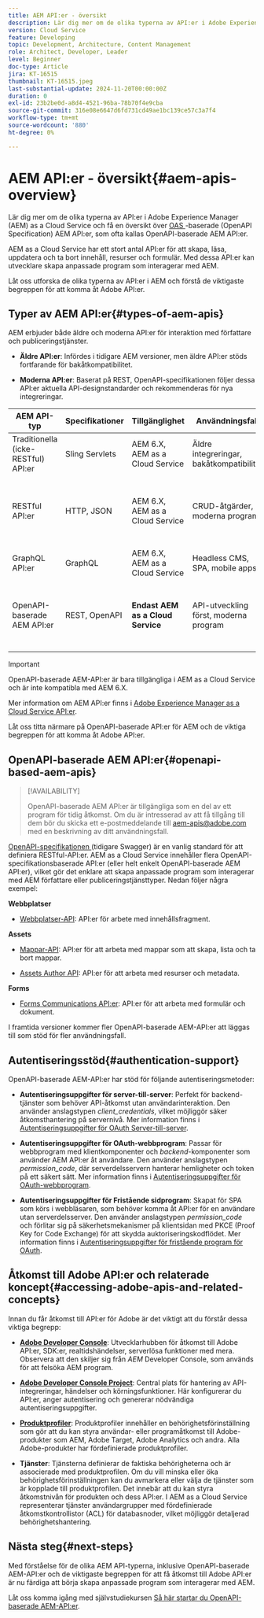 ```yaml
---
title: AEM API:er - översikt
description: Lär dig mer om de olika typerna av API:er i Adobe Experience Manager (AEM) och få en översikt över OpenAPI-specifikationsbaserade API:er, som ofta kallas OpenAPI-baserade AEM API:er.
version: Cloud Service
feature: Developing
topic: Development, Architecture, Content Management
role: Architect, Developer, Leader
level: Beginner
doc-type: Article
jira: KT-16515
thumbnail: KT-16515.jpeg
last-substantial-update: 2024-11-20T00:00:00Z
duration: 0
exl-id: 23b2be0d-a8d4-4521-96ba-78b70f4e9cba
source-git-commit: 316e08e6647d6fd731cd49ae1bc139ce57c3a7f4
workflow-type: tm+mt
source-wordcount: '880'
ht-degree: 0%

---
```


# AEM API:er - översikt{#aem-apis-overview}

Lär dig mer om de olika typerna av API:er i Adobe Experience Manager (AEM) as a Cloud Service och få en översikt över [OAS ](https://swagger.io/specification/)-baserade (OpenAPI Specification) AEM API:er, som ofta kallas OpenAPI-baserade AEM API:er.

AEM as a Cloud Service har ett stort antal API:er för att skapa, läsa, uppdatera och ta bort innehåll, resurser och formulär. Med dessa API:er kan utvecklare skapa anpassade program som interagerar med AEM.

Låt oss utforska de olika typerna av API:er i AEM och förstå de viktigaste begreppen för att komma åt Adobe API:er.

## Typer av AEM API:er{#types-of-aem-apis}

AEM erbjuder både äldre och moderna API:er för interaktion med författare och publiceringstjänster.

- **Äldre API:er**: Infördes i tidigare AEM versioner, men äldre API:er stöds fortfarande för bakåtkompatibilitet.

- **Moderna API:er**: Baserat på REST, OpenAPI-specifikationen följer dessa API:er aktuella API-designstandarder och rekommenderas för nya integreringar.


| AEM API-typ | Specifikationer | Tillgänglighet | Användningsfall | Exempel |
| --- | --- | --- | --- | --- |
| Traditionella (icke-RESTful) API:er | Sling Servlets | AEM 6.X, AEM as a Cloud Service | Äldre integreringar, bakåtkompatibilitet | [API:t för frågebyggaren](https://experienceleague.adobe.com/en/docs/experience-manager-cloud-service/content/implementing/developing/full-stack/search/query-builder-api) med flera |
| RESTful API:er | HTTP, JSON | AEM 6.X, AEM as a Cloud Service | CRUD-åtgärder, moderna program | [Assets HTTP API](https://experienceleague.adobe.com/en/docs/experience-manager-cloud-service/content/assets/admin/mac-api-assets), [REST API för arbetsflöde](https://experienceleague.adobe.com/en/docs/experience-manager-65/content/implementing/developing/extending-aem/extending-workflows/workflows-program-interaction#using-the-workflow-rest-api), [JSON Exporter för innehållstjänster](https://experienceleague.adobe.com/en/docs/experience-manager-cloud-service/content/implementing/developing/full-stack/components-templates/json-exporter) med flera |
| GraphQL API:er | GraphQL | AEM 6.X, AEM as a Cloud Service | Headless CMS, SPA, mobile apps | [GraphQL API](https://experienceleague.adobe.com/en/docs/experience-manager-cloud-service/content/headless/graphql-api/content-fragments) |
| OpenAPI-baserade AEM API:er | REST, OpenAPI | **Endast AEM as a Cloud Service** | API-utveckling först, moderna program | [Assets Author API](https://developer.adobe.com/experience-cloud/experience-manager-apis/api/experimental/assets/author/), [Mappar API](https://developer.adobe.com/experience-cloud/experience-manager-apis/api/experimental/folders/), [AEM Sites API](https://developer.adobe.com/experience-cloud/experience-manager-apis/api/experimental/sites/delivery/), [Forms Acrobat Services](https://developer.adobe.com/experience-cloud/experience-manager-apis/api/experimental/document/) med flera |

>[!IMPORTANT]
>
>OpenAPI-baserade AEM-API:er är bara tillgängliga i AEM as a Cloud Service och är inte kompatibla med AEM 6.X.

Mer information om AEM API:er finns i [Adobe Experience Manager as a Cloud Service API:er](https://developer.adobe.com/experience-cloud/experience-manager-apis/).

Låt oss titta närmare på OpenAPI-baserade API:er för AEM och de viktiga begreppen för att komma åt Adobe API:er.

## OpenAPI-baserade AEM API:er{#openapi-based-aem-apis}

>[!AVAILABILITY]
>
>OpenAPI-baserade AEM API:er är tillgängliga som en del av ett program för tidig åtkomst. Om du är intresserad av att få tillgång till dem bör du skicka ett e-postmeddelande till [aem-apis@adobe.com](mailto:aem-apis@adobe.com) med en beskrivning av ditt användningsfall.

[OpenAPI-specifikationen ](https://swagger.io/specification/) (tidigare Swagger) är en vanlig standard för att definiera RESTful-API:er. AEM as a Cloud Service innehåller flera OpenAPI-specifikationsbaserade API:er (eller helt enkelt OpenAPI-baserade AEM API:er), vilket gör det enklare att skapa anpassade program som interagerar med AEM författare eller publiceringstjänsttyper. Nedan följer några exempel:

**Webbplatser**

- [Webbplatser-API](https://developer.adobe.com/experience-cloud/experience-manager-apis/api/experimental/sites/delivery/): API:er för arbete med innehållsfragment.

**Assets**

- [Mappar-API](https://developer.adobe.com/experience-cloud/experience-manager-apis/api/experimental/folders/): API:er för att arbeta med mappar som att skapa, lista och ta bort mappar.

- [Assets Author API](https://developer.adobe.com/experience-cloud/experience-manager-apis/api/experimental/assets/author/): API:er för att arbeta med resurser och metadata.

**Forms**

- [Forms Communications API:er](https://developer.adobe.com/experience-cloud/experience-manager-apis/api/experimental/document/): API:er för att arbeta med formulär och dokument.

I framtida versioner kommer fler OpenAPI-baserade AEM-API:er att läggas till som stöd för fler användningsfall.

## Autentiseringsstöd{#authentication-support}

OpenAPI-baserade AEM-API:er har stöd för följande autentiseringsmetoder:

- **Autentiseringsuppgifter för server-till-server**: Perfekt för backend-tjänster som behöver API-åtkomst utan användarinteraktion. Den använder anslagstypen _client_credentials_, vilket möjliggör säker åtkomsthantering på servernivå. Mer information finns i [Autentiseringsuppgifter för OAuth Server-till-server](https://developer.adobe.com/developer-console/docs/guides/authentication/ServerToServerAuthentication/#oauth-server-to-server-credential).

- **Autentiseringsuppgifter för OAuth-webbprogram**: Passar för webbprogram med klientkomponenter och _backend_-komponenter som använder AEM API:er åt användare. Den använder anslagstypen _permission_code_, där serverdelsservern hanterar hemligheter och token på ett säkert sätt. Mer information finns i [Autentiseringsuppgifter för OAuth-webbprogram](https://developer.adobe.com/developer-console/docs/guides/authentication/UserAuthentication/implementation/#oauth-web-app-credential).

- **Autentiseringsuppgifter för Fristående sidprogram**: Skapat för SPA som körs i webbläsaren, som behöver komma åt API:er för en användare utan serverdelsserver. Den använder anslagstypen _permission_code_ och förlitar sig på säkerhetsmekanismer på klientsidan med PKCE (Proof Key for Code Exchange) för att skydda auktoriseringskodflödet. Mer information finns i [Autentiseringsuppgifter för fristående program för OAuth](https://developer.adobe.com/developer-console/docs/guides/authentication/UserAuthentication/implementation/#oauth-single-page-app-credential).

## Åtkomst till Adobe API:er och relaterade koncept{#accessing-adobe-apis-and-related-concepts}

Innan du får åtkomst till API:er för Adobe är det viktigt att du förstår dessa viktiga begrepp:

- **[Adobe Developer Console](https://developer.adobe.com/)**: Utvecklarhubben för åtkomst till Adobe API:er, SDK:er, realtidshändelser, serverlösa funktioner med mera. Observera att den skiljer sig från _AEM_ Developer Console, som används för att felsöka AEM program.

- **[Adobe Developer Console Project](https://developer.adobe.com/developer-console/docs/guides/projects/)**: Central plats för hantering av API-integreringar, händelser och körningsfunktioner. Här konfigurerar du API:er, anger autentisering och genererar nödvändiga autentiseringsuppgifter.

- **[Produktprofiler](https://helpx.adobe.com/enterprise/using/manage-product-profiles.html)**: Produktprofiler innehåller en behörighetsförinställning som gör att du kan styra användar- eller programåtkomst till Adobe-produkter som AEM, Adobe Target, Adobe Analytics och andra. Alla Adobe-produkter har fördefinierade produktprofiler.

- **Tjänster**: Tjänsterna definierar de faktiska behörigheterna och är associerade med produktprofilen. Om du vill minska eller öka behörighetsförinställningen kan du avmarkera eller välja de tjänster som är kopplade till produktprofilen. Det innebär att du kan styra åtkomstnivån för produkten och dess API:er. I AEM as a Cloud Service representerar tjänster användargrupper med fördefinierade åtkomstkontrollistor (ACL) för databasnoder, vilket möjliggör detaljerad behörighetshantering.

## Nästa steg{#next-steps}

Med förståelse för de olika AEM API-typerna, inklusive
OpenAPI-baserade AEM-API:er och de viktigaste begreppen för att få åtkomst till Adobe API:er är nu färdiga att börja skapa anpassade program som interagerar med AEM.

Låt oss komma igång med självstudiekursen [Så här startar du OpenAPI-baserade AEM-API:er](invoke-openapi-based-aem-apis.md).
